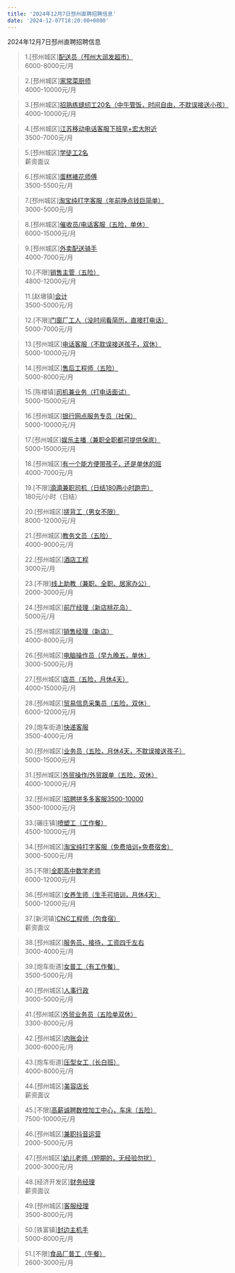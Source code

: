 ```yaml
---
title: '2024年12月7日邳州直聘招聘信息'
date: '2024-12-07T18:20:00+0800'
---
```

2024年12月7日邳州直聘招聘信息
<!--more-->
>1.[邳州城区][配送员（邳州大润发超市）](https://www.pizhouzhipin.com/job/29513)<br>
>6000-8000元/月

>2.[邳州城区][家常菜厨师](https://www.pizhouzhipin.com/job/38438)<br>
>4000-10000元/月

>3.[邳州城区][招熟练缝纫工20名（中午管饭，时间自由，不耽误接送小孩）](https://www.pizhouzhipin.com/job/36976)<br>
>4000-10000元/月

>4.[邳州城区][江苏移动电话客服下班早+宏大附近](https://www.pizhouzhipin.com/job/23334)<br>
>3500-7000元/月

>5.[邳州城区][学徒工2名](https://www.pizhouzhipin.com/job/38478)<br>
>薪资面议

>6.[邳州城区][蛋糕裱花师傅](https://www.pizhouzhipin.com/job/38479)<br>
>3500-5500元/月

>7.[邳州城区][淘宝纯打字客服（年前挣点钱巨简单）](https://www.pizhouzhipin.com/job/36818)<br>
>3000-5000元/月

>8.[邳州城区][催收员/电话客服（五险，单休）](https://www.pizhouzhipin.com/job/32843)<br>
>6000-15000元/月

>9.[邳州城区][外卖配送骑手](https://www.pizhouzhipin.com/job/36574)<br>
>4000-7000元/月

>10.[不限][销售主管（五险）](https://www.pizhouzhipin.com/job/38467)<br>
>4800-12000元/月

>11.[赵墩镇][会计](https://www.pizhouzhipin.com/job/33437)<br>
>3500-5000元/月

>12.[不限][门窗厂工人（没时间看简历，直接打电话）](https://www.pizhouzhipin.com/job/37702)<br>
>5000-7000元/月

>13.[邳州城区][电话客服（不耽误接送孩子，双休）](https://www.pizhouzhipin.com/job/34519)<br>
>5000-10000元/月

>14.[邳州城区][售后工程师（五险）](https://www.pizhouzhipin.com/job/30523)<br>
>5000-8000元/月

>15.[陈楼镇][司机兼业务（打电话面试）](https://www.pizhouzhipin.com/job/32449)<br>
>5000-15000元/月

>16.[邳州城区][银行网点服务专员（社保）](https://www.pizhouzhipin.com/job/38177)<br>
>5000-10000元/月

>17.[邳州城区][娱乐主播（兼职全职都可提供保底）](https://www.pizhouzhipin.com/job/36359)<br>
>5000-15000元/月

>18.[邳州城区][有一个能方便带孩子，还是单休的班](https://www.pizhouzhipin.com/job/26059)<br>
>4000-7000元/月

>19.[不限][滴滴兼职司机（日结180两小时跑完）](https://www.pizhouzhipin.com/job/38013)<br>
>180元/小时（日结）

>20.[邳州城区][搓背工（男女不限）](https://www.pizhouzhipin.com/job/33965)<br>
>8000-12000元/月

>21.[邳州城区][教务文员（五险）](https://www.pizhouzhipin.com/job/36863)<br>
>4000-9000元/月

>22.[邳州城区][酒店工程](https://www.pizhouzhipin.com/job/38491)<br>
>3000元/月

>23.[不限][线上助教（兼职、全职、居家办公）](https://www.pizhouzhipin.com/job/38468)<br>
>2000-3000元/月

>24.[邳州城区][前厅经理（新店桃花岛）](https://www.pizhouzhipin.com/job/38213)<br>
>5000元/月

>25.[邳州城区][销售经理（新店）](https://www.pizhouzhipin.com/job/38217)<br>
>4000-8000元/月

>26.[邳州城区][电脑操作员（早九晚五，单休）](https://www.pizhouzhipin.com/job/38251)<br>
>3000-5000元/月

>27.[邳州城区][店员（五险，月休4天）](https://www.pizhouzhipin.com/job/17242)<br>
>4000-15000元/月

>28.[邳州城区][贸易信息采集员（五险，双休）](https://www.pizhouzhipin.com/job/31171)<br>
>6000-12000元/月

>29.[炮车街道][快递客服](https://www.pizhouzhipin.com/job/30626)<br>
>3500-4000元/月

>30.[邳州城区][业务员（五险，月休4天，不耽误接送孩子）](https://www.pizhouzhipin.com/job/26525)<br>
>5000-15000元/月

>31.[邳州城区][外贸操作/外贸跟单（五险，双休）](https://www.pizhouzhipin.com/job/27566)<br>
>4000-10000元/月

>32.[邳州城区][招聘拼多多客服3500-10000](https://www.pizhouzhipin.com/job/36722)<br>
>3500-10000元/月

>33.[碾庄镇][喷塑工（工作餐）](https://www.pizhouzhipin.com/job/33451)<br>
>4500-10000元/月

>34.[邳州城区][淘宝纯打字客服（免费培训+免费宿舍）](https://www.pizhouzhipin.com/job/36825)<br>
>3000-5000元/月

>35.[不限][全职高中数学老师](https://www.pizhouzhipin.com/job/38480)<br>
>6000-12000元/月

>36.[邳州城区][女养生师（生手可培训，月休4天）](https://www.pizhouzhipin.com/job/14195)<br>
>5000-12000元/月

>37.[新河镇][CNC工程师（包食宿）](https://www.pizhouzhipin.com/job/30964)<br>
>薪资面议

>38.[邳州城区][服务员、接待，工资四千左右](https://www.pizhouzhipin.com/job/29328)<br>
>3000-4000元/月

>39.[炮车街道][女普工（有工作餐）](https://www.pizhouzhipin.com/job/25943)<br>
>3500-5000元/月

>40.[邳州城区][人事行政](https://www.pizhouzhipin.com/job/38476)<br>
>3000-5000元/月

>41.[邳州城区][外贸业务员（五险单双休）](https://www.pizhouzhipin.com/job/38450)<br>
>3300-8000元/月

>42.[邳州城区][内账会计](https://www.pizhouzhipin.com/job/32315)<br>
>3000-6000元/月

>43.[炮车街道][压型女工（长白班）](https://www.pizhouzhipin.com/job/30069)<br>
>4000-8000元/月

>44.[邳州城区][美容店长](https://www.pizhouzhipin.com/job/38469)<br>
>薪资面议

>45.[不限][高薪诚聘数控加工中心，车床（五险）](https://www.pizhouzhipin.com/job/38454)<br>
>7500-10000元/月

>46.[邳州城区][兼职抖音运营](https://www.pizhouzhipin.com/job/38447)<br>
>2000-5000元/月

>47.[邳州城区][幼儿老师（短期的，无经验勿扰）](https://www.pizhouzhipin.com/job/26058)<br>
>2000-3000元/月

>48.[经济开发区][财务经理](https://www.pizhouzhipin.com/job/34548)<br>
>薪资面议

>49.[邳州城区][客服经理](https://www.pizhouzhipin.com/job/38489)<br>
>3500-8000元/月

>50.[铁富镇][封边主机手](https://www.pizhouzhipin.com/job/33310)<br>
>5000-8000元/月

>51.[不限][食品厂普工（午餐）](https://www.pizhouzhipin.com/job/38422)<br>
>2600-3000元/月

